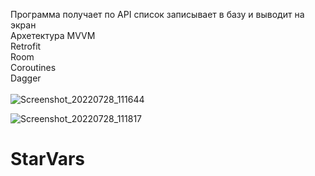 Программа получает по API список записывает в базу и выводит на экран <br>
Архетектура MVVM<br>
Retrofit<br>
Room<br>
Coroutines<br>
Dagger<br><br>
![Screenshot_20220728_111644](https://user-images.githubusercontent.com/92829426/181457510-e575d465-bbe4-4d60-b34e-33ef1fccfcf5.jpg)


![Screenshot_20220728_111817](https://user-images.githubusercontent.com/92829426/181457518-9f27394a-904c-4ca3-a770-cdf70199b3a6.jpg)


# StarVars


